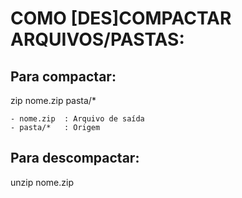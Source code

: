 # COMO [DES]COMPACTAR ARQUIVOS/PASTAS:

## Para compactar:
zip nome.zip pasta/* 

	- nome.zip	: Arquivo de saída
	- pasta/*	: Origem

## Para descompactar:
unzip nome.zip




